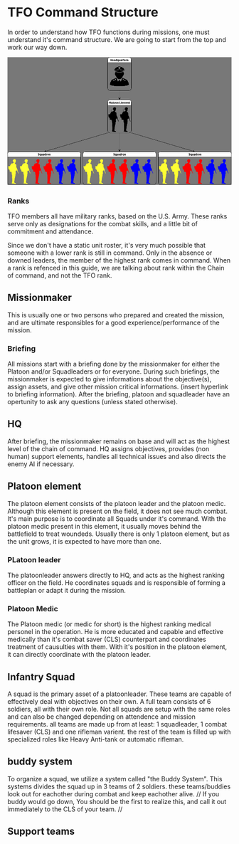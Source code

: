 # TFO Command Structure

In order to understand how TFO functions during missions, one must understand it's command structure.
We are going to start from the top and work our way down.

![Platoon structure](pltdiagram.jpg)

### Ranks
TFO members all have military ranks, based on the U.S. Army. These ranks serve only as designations for the combat skills, and a little bit of commitment and attendance. 

Since we don't have a static unit roster, it's very much possible that someone with a lower rank is still in command. Only in the absence or downed leaders, the member of the highest rank comes in command. When a rank is refenced in this guide, we are talking about rank within the Chain of command, and not the TFO rank.

## Missionmaker 

This is usually one or two persons who prepared and created the mission, and are ultimate responsibles for a good experience/performance of the mission. 

### Briefing 

All missions start with a briefing done by the missionmaker for either the Platoon and/or Squadleaders or for everyone.
During such briefings, the missionmaker is expected to give informations about the objective(s), assign assets, and give other mission critical informations. (insert hyperlink to briefing information). After the briefing, platoon and squadleader have an opertunity to ask any questions (unless stated otherwise).

## HQ

After briefing, the missionmaker remains on base and will act as the highest level of the chain of command.
HQ assigns objectives, provides (non human) support elements, handles all technical issues and also directs the enemy AI if necessary.

## Platoon element

The platoon element consists of the platoon leader and the platoon medic. Although this element is present on the field, it does not see much combat. It's main purpose is to coordinate all Squads under it's command. With the platoon medic present in this element, it usually moves behind the battlefield to treat woundeds. Usually there is only 1 platoon element, but as the unit grows, it is expected to have more than one. 

### PLatoon leader
The platoonleader answers directly to HQ, and acts as the highest ranking officer on the field. He coordinates squads and is responsible of forming a battleplan or adapt it during the mission.

### Platoon Medic
The Platoon medic (or medic for short) is the highest ranking medical personel in the operation. He is more educated and capable and effective medically than it's combat saver (CLS) counterpart and coordinates treatment of causulties with them.
With it's position in the platoon element, it can directly coordinate with the platoon leader. 

## Infantry Squad
A squad is the primary asset of a platoonleader. These teams are capable of effectively deal with objectives on their own. A full team consists of 6 soldiers, all with their own role.
Not all squads are setup with the same roles and can also be changed depending on attendence and mission requirements. all teams are made up from at least: 1 squadleader, 1 combat lifesaver (CLS) and one rifleman varient.
the rest of the team is filled up with specialized roles like Heavy Anti-tank or automatic rifleman. 

## buddy system
To organize a squad, we utilize a system called "the Buddy System". This systems divides the squad up in 3 teams of 2 soldiers. these teams/buddies look out for eachother during combat and keep eachother alive.
// If you buddy would go down, You should be the first to realize this, and call it out immediately to the CLS of your team. //


## Support teams

